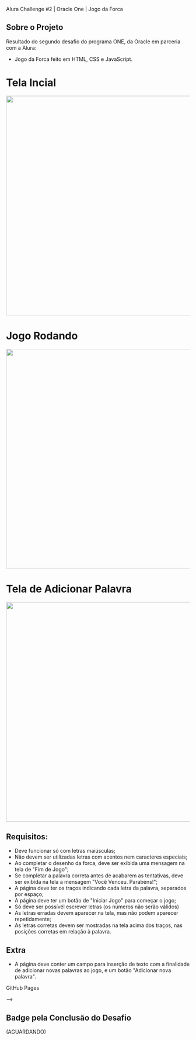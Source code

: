 Alura Challenge #2 | Oracle One | Jogo da Forca

Sobre o Projeto
---
Resultado do segundo desafio do programa ONE, da Oracle em parceria com a Alura:

- Jogo da Forca feito em HTML, CSS e JavaScript.

<p align="center">
      <h1>Tela Incial</h1>
     <img width="600" heigth="600" src="https://user-images.githubusercontent.com/53119511/189251328-23d8f94f-ed7b-4141-86f4-ced2b9521e4c.JPG">
</p>

<p align="center">
      <h1>Jogo Rodando</h1>
     <img width="600" heigth="600" src="https://user-images.githubusercontent.com/53119511/189251471-229b3bef-93cb-4e14-9d87-df22315cbdf2.JPG">
</p>

<p align="center">
      <h1>Tela de Adicionar Palavra</h1>
     <img width="600" heigth="600" src="https://user-images.githubusercontent.com/53119511/189251506-96e7d3e1-6c67-4612-b352-23b4b43f6d36.JPG">
</p>

Requisitos:
---
- Deve funcionar só com letras maiúsculas;
- Não devem ser utilizadas letras com acentos nem caracteres especiais;
- Ao completar o desenho da forca, deve ser exibida uma mensagem na tela de "Fim de Jogo";
- Se completar a palavra correta antes de acabarem as tentativas, deve ser exibida na tela a mensagem "Você Venceu. Parabéns!";
- A página deve ter os traços indicando cada letra da palavra, separados por espaço;
- A página deve ter um botão de "Iniciar Jogo" para começar o jogo;
- Só deve ser possívél escrever letras (os números não serão válidos)
- As letras erradas devem aparecer na tela, mas não podem aparecer repetidamente;
- As letras corretas devem ser mostradas na tela acima dos traços, nas posições corretas em relação à palavra.

Extra
---
-  A página deve conter um campo para inserção de texto com a finalidade de adicionar novas palavras ao jogo, e um botão "Adicionar nova palavra".

GitHub Pages

-->

Badge pela Conclusão do Desafio
---
(AGUARDANDO)
